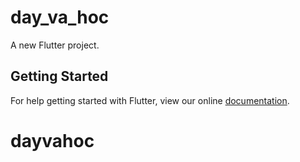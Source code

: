# day_va_hoc

A new Flutter project.

## Getting Started

For help getting started with Flutter, view our online
[documentation](https://flutter.io/).
# dayvahoc
